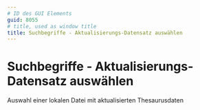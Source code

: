 ```yaml
---
# ID des GUI Elements
guid: 8055
# title, used as window title
title: Suchbegriffe - Aktualisierungs-Datensatz auswählen
---
```


# Suchbegriffe - Aktualisierungs-Datensatz auswählen

Auswahl einer lokalen Datei mit aktualisierten Thesaurusdaten

